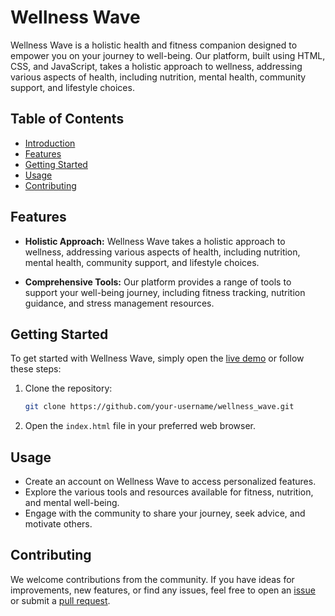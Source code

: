 # Wellness Wave

Wellness Wave is a holistic health and fitness companion designed to empower you on your journey to well-being. Our platform, built using HTML, CSS, and JavaScript, takes a holistic approach to wellness, addressing various aspects of health, including nutrition, mental health, community support, and lifestyle choices.

## Table of Contents

- [Introduction](#wellness-wave)
- [Features](#features)
- [Getting Started](#getting-started)
- [Usage](#usage)
- [Contributing](#contributing)

## Features

- **Holistic Approach:** Wellness Wave takes a holistic approach to wellness, addressing various aspects of health, including nutrition, mental health, community support, and lifestyle choices.

- **Comprehensive Tools:** Our platform provides a range of tools to support your well-being journey, including fitness tracking, nutrition guidance, and stress management resources.

## Getting Started

To get started with Wellness Wave, simply open the [live demo](https://your-wellness-wave-demo.com) or follow these steps:

1. Clone the repository:

   ```bash
   git clone https://github.com/your-username/wellness_wave.git
   ```

2. Open the `index.html` file in your preferred web browser.

## Usage

- Create an account on Wellness Wave to access personalized features.
- Explore the various tools and resources available for fitness, nutrition, and mental well-being.
- Engage with the community to share your journey, seek advice, and motivate others.

## Contributing

We welcome contributions from the community. If you have ideas for improvements, new features, or find any issues, feel free to open an [issue](https://github.com/your-username/wellness-wave/issues) or submit a [pull request](https://github.com/your-username/wellness-wave/pulls).

